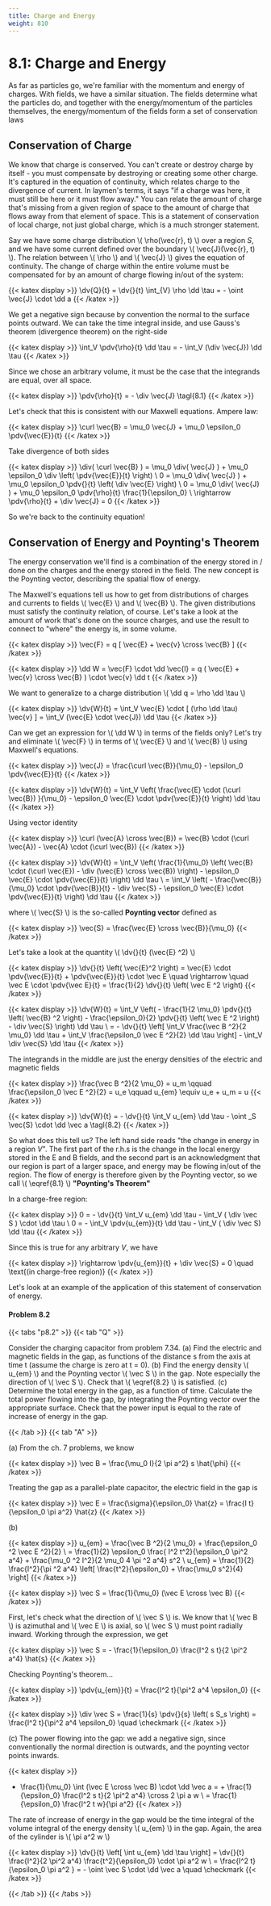 ```yaml
---
title: Charge and Energy
weight: 810
---
```


# 8.1: Charge and Energy

As far as particles go, we're familiar with the momentum and energy of charges. With fields, we have a similar situation. The fields determine what the particles do, and together with the energy/momentum of the particles themselves, the energy/momentum of the fields form a set of conservation laws

## Conservation of Charge

We know that charge is conserved. You can't create or destroy charge by itself - you must compensate by destroying or creating some other charge. It's captured in the equation of continuity, which relates charge to the divergence of current. In laymen's terms, it says "if a charge was here, it must still be here or it must flow away." You can relate the amount of charge that's missing from a given region of space to the amount of charge that flows away from that element of space. This is a statement of conservation of local charge, not just global charge, which is a much stronger statement.

Say we have some charge distribution \\( \rho(\vec{r}, t) \\) over a region _S_, and we have some current defined over the boundary \\( \vec{J}(\vec{r}, t) \\). The relation between \\( \rho \\) and \\( \vec{J} \\) gives the equation of continuity. The change of charge within the entire volume must be compensated for by an amount of charge flowing in/out of the system:


{{< katex display >}}
\dv{Q}{t} = \dv{}{t} \int_{V} \rho \dd \tau = - \oint \vec{J} \cdot \dd a
{{< /katex >}}


We get a negative sign because by convention the normal to the surface points outward. We can take the time integral inside, and use Gauss's theorem (divergence theorem) on the right-side


{{< katex display >}}
\int_V \pdv{\rho}{t} \dd \tau = - \int_V (\div \vec{J}) \dd \tau
{{< /katex >}}


Since we chose an arbitrary volume, it must be the case that the integrands are equal, over all space.


{{< katex display >}}
\pdv{\rho}{t} = - \div \vec{J} \tagl{8.1}
{{< /katex >}}


Let's check that this is consistent with our Maxwell equations. Ampere law:

{{< katex display >}}
\curl \vec{B} = \mu_0 \vec{J} + \mu_0 \epsilon_0 \pdv{\vec{E}}{t}
{{< /katex >}}

Take divergence of both sides

{{< katex display >}}
\div( \curl \vec{B} ) = \mu_0 \div( \vec{J} ) + \mu_0 \epsilon_0 \div \left( \pdv{\vec{E}}{t} \right) \\
0 = \mu_0 \div( \vec{J} ) + \mu_0 \epsilon_0 \pdv{}{t} \left( \div \vec{E} \right) \\
0 = \mu_0 \div( \vec{J} ) + \mu_0 \epsilon_0 \pdv{\rho}{t} \frac{1}{\epsilon_0} \\
\rightarrow \pdv{\rho}{t} + \div \vec{J} = 0
{{< /katex >}}

So we're back to the continuity equation!

## Conservation of Energy and Poynting's Theorem

The energy conservation we'll find is a combination of the energy stored in / done on the charges and the energy stored in the field. The new concept is the Poynting vector, describing the spatial flow of energy.

The Maxwell's equations tell us how to get from distributions of charges and currents to fields \\( \vec{E} \\) and \\( \vec{B} \\). The given distributions must satisfy the continuity relation, of course. Let's take a look at the amount of work that's done on the source charges, and use the result to connect to "where" the energy is, in some volume.


{{< katex display >}}
\vec{F} = q [ \vec{E} + \vec{v} \cross \vec{B} ]
{{< /katex >}}


{{< katex display >}}
\dd W = \vec{F} \cdot \dd \vec{l} = q ( \vec{E} + \vec{v} \cross \vec{B} ) \cdot \vec{v} \dd t
{{< /katex >}}

We want to generalize to a charge distribution \\( \dd q = \rho \dd \tau \\) 

{{< katex display >}}
\dv{W}{t} = \int_V \vec{E} \cdot [ (\rho \dd \tau) \vec{v} ] = \int_V (\vec{E} \cdot \vec{J}) \dd \tau
{{< /katex >}}

Can we get an expression for \\( \dd W \\) in terms of the fields only? Let's try and eliminate \\( \vec{F} \\) in terms of \\( \vec{E} \\) and \\( \vec{B} \\) using Maxwell's equations.

{{< katex display >}}
\vec{J} = \frac{\curl \vec{B}}{\mu_0} - \epsilon_0 \pdv{\vec{E}}{t}
{{< /katex >}}


{{< katex display >}}
\dv{W}{t} = \int_V \left( \frac{\vec{E} \cdot (\curl \vec{B}) }{\mu_0} - \epsilon_0 \vec{E} \cdot \pdv{\vec{E}}{t} \right) \dd \tau
{{< /katex >}}


Using vector identity

{{< katex display >}}
\curl (\vec{A} \cross \vec{B}) = \vec{B} \cdot (\curl \vec{A}) - \vec{A} \cdot (\curl \vec{B})
{{< /katex >}}


{{< katex display >}}
\dv{W}{t} = \int_V \left( \frac{1}{\mu_0} \left( \vec{B} \cdot (\curl \vec{E}) - \div (\vec{E} \cross \vec{B}) \right) - \epsilon_0 \vec{E} \cdot \pdv{\vec{E}}{t} \right) \dd \tau \\
= \int_V \left( - \frac{\vec{B}}{\mu_0} \cdot \pdv{\vec{B}}{t} - \div \vec{S} - \epsilon_0 \vec{E} \cdot \pdv{\vec{E}}{t} \right) \dd \tau
{{< /katex >}}

where \\( \vec{S} \\) is the so-called __Poynting vector__ defined as

{{< katex display >}}
\vec{S} = \frac{\vec{E} \cross \vec{B}}{\mu_0}
{{< /katex >}}

Let's take a look at the quantity \\( \dv{}{t} (\vec{E} ^2) \\) 

{{< katex display >}}
\dv{}{t} \left( \vec{E}^2 \right) = \vec{E} \cdot \pdv{\vec{E}}{t} + \pdv{\vec{E}}{t} \cdot \vec E \quad \rightarrow \quad \vec E \cdot \pdv{\vec E}{t} = \frac{1}{2} \dv{}{t} \left( \vec E ^2 \right)
{{< /katex >}}


{{< katex display >}}
\dv{W}{t} = \int_V  \left( - \frac{1}{2 \mu_0} \pdv{}{t} \left( \vec{B} ^2 \right) - \frac{\epsilon_0}{2} \pdv{}{t} \left( \vec E ^2 \right) - \div \vec{S} \right) \dd \tau \\
 = - \dv{}{t} \left[ \int_V \frac{\vec B ^2}{2 \mu_0} \dd \tau + \int_V \frac{\epsilon_0 \vec E ^2}{2} \dd \tau \right] - \int_V \div \vec{S} \dd \tau
{{< /katex >}}

The integrands in the middle are just the energy densities of the electric and magnetic fields

{{< katex display >}}
\frac{\vec B ^2}{2 \mu_0} = u_m \qquad \frac{\epsilon_0 \vec E ^2}{2}  = u_e \qquad u_{em} \equiv u_e + u_m = u
{{< /katex >}}


{{< katex display >}}
\dv{W}{t} = - \dv{}{t} \int_V u_{em} \dd \tau - \oint _S \vec{S} \cdot \dd \vec a \tagl{8.2}
{{< /katex >}}

So what does this tell us? The left hand side reads "the change in energy in a region _V_". The first part of the r.h.s is the change in the local energy stored in the E and B fields, and the second part is an acknowledgment that our region is part of a larger space, and energy may be flowing in/out of the region. The flow of energy is therefore given by the Poynting vector, so we call \\( \eqref{8.1} \\) __"Poynting's Theorem"__

In a charge-free region:

{{< katex display >}}
0 = - \dv{}{t} \int_V u_{em} \dd \tau - \int_V ( \div \vec S ) \cdot \dd \tau \\
0 = - \int_V \pdv{u_{em}}{t} \dd \tau - \int_V ( \div \vec S) \dd \tau
{{< /katex >}}

Since this is true for any arbitrary _V_, we have

{{< katex display >}}
\rightarrow \pdv{u_{em}}{t} + \div \vec{S} = 0 \quad \text{(in charge-free region)}
{{< /katex >}}


Let's look at an example of the application of this statement of conservation of energy.

#### Problem 8.2

{{< tabs "p8.2" >}}
{{< tab "Q" >}}

Consider the charging capacitor from problem 7.34. (a) Find the electric and magnetic fields in the gap, as functions of the distance s from the axis at time t (assume the charge is zero at t = 0). (b) Find the energy density \\( u_{em} \\) and the Poynting vector \\( \vec S \\) in the gap. Note especially the direction of \\( \vec S \\). Check that \\( \eqref{8.2} \\) is satisfied. (c) Determine the total energy in the gap, as a function of time. Calculate the total power flowing into the gap, by integrating the Poynting vector over the appropriate surface. Check that the power input is equal to the rate of increase of energy in the gap.

{{< /tab >}}
{{< tab "A" >}}

(a) From the ch. 7 problems, we know

{{< katex display >}}
\vec B = \frac{\mu_0 I}{2 \pi a^2} s \hat{\phi}
{{< /katex >}}

Treating the gap as a parallel-plate capacitor, the electric field in the gap is

{{< katex display >}}
\vec E = \frac{\sigma}{\epsilon_0} \hat{z} = \frac{I t}{\epsilon_0 \pi a^2} \hat{z}
{{< /katex >}}


(b)

{{< katex display >}}
u_{em} = \frac{\vec B ^2}{2 \mu_0} + \frac{\epsilon_0 ^2 \vec E ^2}{2}  \\
= \frac{1}{2} \epsilon_0 \frac{ I^2 t^2}{\epsilon_0 \pi^2 a^4} + \frac{\mu_0 ^2 I^2}{2 \mu_0 4 \pi ^2 a^4} s^2 \\
u_{em} = \frac{1}{2} \frac{I^2}{\pi ^2 a^4} \left[ \frac{t^2}{\epsilon_0} + \frac{\mu_0 s^2}{4} \right]
{{< /katex >}}


{{< katex display >}}
\vec S = \frac{1}{\mu_0} (\vec E \cross \vec B)
{{< /katex >}}

First, let's check what the direction of \\( \vec S \\)  is. We know that \\( \vec B \\)  is azimuthal and \\( \vec E \\) is axial, so \\( \vec S \\) must point radially inward. Working through the expression, we get

{{< katex display >}}
\vec S = - \frac{1}{\epsilon_0} \frac{I^2 s t}{2 \pi^2 a^4} \hat{s}
{{< /katex >}}

Checking Poynting's theorem...

{{< katex display >}}
\pdv{u_{em}}{t} = \frac{I^2 t}{\pi^2 a^4 \epsilon_0} 
{{< /katex >}}


{{< katex display >}}
\div \vec S = \frac{1}{s} \pdv{}{s} \left( s S_s \right) = \frac{I^2 t}{\pi^2 a^4 \epsilon_0} \quad \checkmark
{{< /katex >}}

(c) The power flowing into the gap: we add a negative sign, since conventionally the normal direction is outwards, and the poynting vector points inwards.

{{< katex display >}}
- \frac{1}{\mu_0} \int (\vec E \cross \vec B) \cdot \dd \vec a = + \frac{1}{\epsilon_0} \frac{I^2 s t}{2 \pi^2 a^4} \cross 2 \pi a w \\
= \frac{1}{\epsilon_0} \frac{I^2 t w}{\pi a^2}
{{< /katex >}}

The rate of increase of energy in the gap would be the time integral of the volume integral of the energy density \\( u_{em} \\) in the gap. Again, the area of the cylinder is \\( \pi a^2 w \\) 

{{< katex display >}}
\dv{}{t} \left[ \int u_{em} \dd \tau \right] = \dv{}{t} \frac{I^2}{2 \pi^2 a^4} \frac{t^2}{\epsilon_0} \cdot \pi a^2 w \\ 
= \frac{I^2 t}{\epsilon_0 \pi a^2 } = - \oint \vec S \cdot \dd \vec a \quad \checkmark
{{< /katex >}}


{{< /tab >}}
{{< /tabs >}}


    


